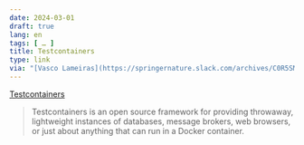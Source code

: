 ```yaml
---
date: 2024-03-01
draft: true
lang: en
tags: [ … ]
title: Testcontainers
type: link
via: "[Vasco Lameiras](https://springernature.slack.com/archives/C0R5SM347/p1709297541574799)"
---
```


[Testcontainers](https://testcontainers.com/)

> Testcontainers is an open source framework for providing throwaway, lightweight instances of databases, message brokers, web browsers, or just about anything that can run in a Docker container.
